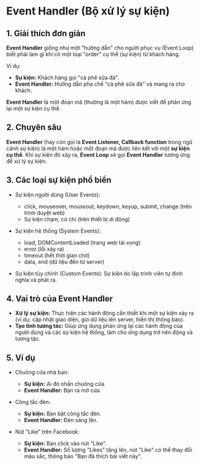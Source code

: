 # Event Handler (Bộ xử lý sự kiện)
## 1. Giải thích đơn giản

**Event Handler** giống như một "hướng dẫn" cho người phục vụ (Event Loop) biết phải làm gì khi có một loại "order" cụ thể (sự kiện) từ khách hàng. 

Ví dụ:
- **Sự kiện:** Khách hàng gọi "cà phê sữa đá".
- **Event Handler:** Hướng dẫn pha chế "cà phê sữa đá" và mang ra cho khách.

**Event Handler** là một đoạn mã (thường là một hàm) được viết để phản ứng lại một sự kiện cụ thể.

## 2. Chuyên sâu
**Event Handler** (hay còn gọi là **Event Listener, Callback function** trong ngữ cảnh sự kiện) là một hàm hoặc một đoạn mã được liên kết với một **sự kiện cụ thể**. 
Khi sự kiện đó xảy ra, **Event Loop** sẽ gọi **Event Handler** tương ứng để xử lý sự kiện.

## 3. Các loại sự kiện phổ biến
- Sự kiện người dùng (User Events):
  - click, mouseover, mouseout, keydown, keyup, submit, change (trên trình duyệt web)
  - Sự kiện chạm, cử chỉ (trên thiết bị di động)

- Sự kiện hệ thống (System Events):
  - load, DOMContentLoaded (trang web tải xong)
  - error (lỗi xảy ra)
  - timeout (hết thời gian chờ)
  - data, end (dữ liệu đến từ server)

- Sự kiện tùy chỉnh (Custom Events): Sự kiện do lập trình viên tự định nghĩa và phát ra.

## 4. Vai trò của Event Handler
- **Xử lý sự kiện:** Thực hiện các hành động cần thiết khi một sự kiện xảy ra (ví dụ: cập nhật giao diện, gửi dữ liệu lên server, hiển thị thông báo).
- **Tạo tính tương tác:** Giúp ứng dụng phản ứng lại các hành động của người dùng và các sự kiện hệ thống, làm cho ứng dụng trở nên động và tương tác.

## 5. Ví dụ
- Chuông cửa nhà bạn:
  - **Sự kiện:** Ai đó nhấn chuông cửa.
  - **Event Handler:** Bạn ra mở cửa.

- Công tắc đèn:
  - **Sự kiện:** Bạn bật công tắc đèn.
  - **Event Handler:** Đèn sáng lên.

- Nút "Like" trên Facebook:
  - **Sự kiện:** Bạn click vào nút "Like".
  - **Event Handler:** Số lượng "Likes" tăng lên, nút "Like" có thể thay đổi màu sắc, thông báo "Bạn đã thích bài viết này".